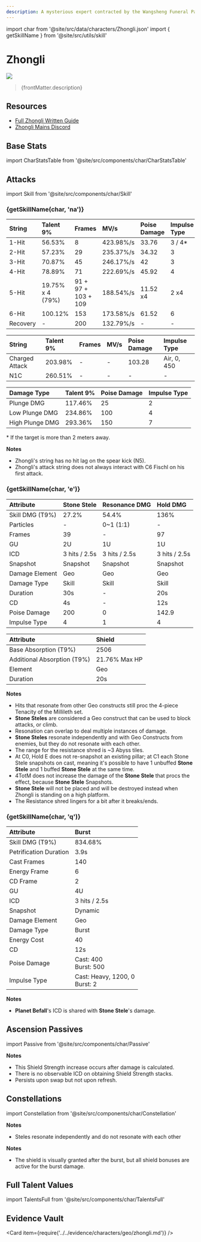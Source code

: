 ```yaml
---
description: A mysterious expert contracted by the Wangsheng Funeral Parlor. Extremely knowledgeable in all things.
---
```


import char from '@site/src/data/characters/Zhongli.json'
import { getSkillName } from '@site/src/utils/skill'

# Zhongli

![](/assets/characters/gacha/Zhongli.png)

<blockquote>{frontMatter.description}</blockquote>

## Resources

* [Full Zhongli Written Guide](https://keqingmains.com/zhong-li/)
* [Zhongli Mains Discord](https://discord.gg/3h5uepPXKr)

## Base Stats

import CharStatsTable from '@site/src/components/char/CharStatsTable'

<CharStatsTable char={char} />

## Attacks

import Skill from '@site/src/components/char/Skill'

<Tabs>
<TabItem value='na' label='Normal Attacks'>
<h3>{getSkillName(char, 'na')}</h3>
<div class='talent-columns'>
<Skill char={char} skill='na' sectionFilter='Normal Attack' />

| String | Talent 9% | Frames | MV/s | Poise Damage | Impulse Type |
| :--- | :--- | :--- | :--- | :--- | :--- |
| 1-Hit | 56.53% | 8 | 423.98%/s | 33.76 | 3 / 4\* |
| 2-Hit | 57.23% | 29 | 235.37%/s | 34.32 | 3 |
| 3-Hit | 70.87% | 45 | 246.17%/s | 42 | 3 |
| 4-Hit | 78.89% | 71 | 222.69%/s | 45.92 | 4 |
| 5-Hit | 19.75% x 4 \(79%\) | 91 + 97 + 103 + 109 | 188.54%/s | 11.52 x4 | 2 x4 |
| 6-Hit | 100.12% | 153 | 173.58%/s | 61.52 | 6 |
| Recovery | - | 200 | 132.79%/s | - | - |

</div>
<div class='talent-columns'>
<Skill char={char} skill='na' sectionFilter='Charged Attack' />

| String | Talent 9% | Frames | MV/s | Poise Damage | Impulse Type |
| :--- | :--- | :--- | :--- | :--- | :--- |
| Charged Attack | 203.98% | - | - | 103.28 | Air, 0, 450 |
| N1C | 260.51% | - | - | - | - |

</div>
<div class='talent-columns'>
<Skill char={char} skill='na' sectionFilter='Plunging Attack' />

| Damage Type | Talent 9% | Poise Damage | Impulse Type |
| :--- | :--- | :--- | :--- |
| Plunge DMG | 117.46% | 25 | 2 |
| Low Plunge DMG | 234.86% | 100 | 4 |
| High Plunge DMG | 293.36% | 150 | 7 |

</div>

\* If the target is more than 2 meters away.

**Notes**
* Zhongli's string has no hit lag on the spear kick \(N5\).
* Zhongli's attack string does not always interact with C6 Fischl on his first attack.

</TabItem>

<TabItem value='e' label='Skill'>
<h3>{getSkillName(char, 'e')}</h3>
<div class='talent-columns'>
<div>
<Skill char={char} skill='e' sectionFilter='' />
<Skill char={char} skill='e' sectionFilter='Press' />
<Skill char={char} skill='e' sectionFilter='Hold' />
</div>

| Attribute | Stone Stele | Resonance DMG | Hold DMG |
| :--- | :--- | :--- | :--- |
| Skill DMG \(T9%\) | 27.2% | 54.4% | 136% |
| Particles | - | 0~1 \(1:1\) | - |
| Frames | 39 | - | 97 |
| GU | 2U | 1U | 1U |
| ICD | 3 hits / 2.5s | 3 hits / 2.5s | 3 hits / 2.5s
| Snapshot | Snapshot | Snapshot | Snapshot |
| Damage Element | Geo | Geo | Geo |
| Damage Type | Skill | Skill | Skill |
| Duration | 30s | - | 20s |
| CD | 4s | - | 12s |
| Poise Damage | 200 | 0 | 142.9 |
| Impulse Type | 4 | 1 | 4 |

</div>
<div class='talent-columns'>
<Skill char={char} skill='e' sectionFilter='Jade Shield' />

| Attribute | Shield |
| :--- | :--- |
| Base Absorption \(T9%\)| 2506 |
| Additional Absorption \(T9%\) | 21.76% Max HP |
| Element | Geo |
| Duration | 20s |

</div>

**Notes**
* Hits that resonate from other Geo constructs still proc the 4-piece Tenacity of the Millileth set.
* **Stone Steles** are considered a Geo construct that can be used to block attacks, or climb. 
* Resonation can overlap to deal multiple instances of damage.
* **Stone Steles** resonate independently and with Geo Constructs from enemies, but they do not resonate with each other.
* The range for the resistance shred is ~3 Abyss tiles.
* At C0, Hold E does not re-snapshot an existing pillar; at C1 each Stone Stele snapshots on cast, meaning it's possible to have 1 unbuffed **Stone Stele** and 1 buffed **Stone Stele** at the same time.
* 4TotM does not increase the damage of the **Stone Stele** that procs the effect, because **Stone Stele** Snapshots. 
* **Stone Stele** will not be placed and will be destroyed instead when Zhongli is standing on a high platform.
* The Resistance shred lingers for a bit after it breaks/ends.  

</TabItem>

<TabItem value='q' label='Burst'>
<h3>{getSkillName(char, 'q')}</h3>
<div class='talent-columns'>
<Skill char={char} skill='q'/>

| Attribute | Burst  |
| :--- | :--- |
| Skill DMG \(T9%\) | 834.68% |
| Petrification Duration | 3.9s |
| Cast Frames | 140 |
| Energy Frame | 6 |
| CD Frame | 2 |
| GU | 4U |
| ICD | 3 hits / 2.5s |
| Snapshot | Dynamic |
| Damage Element | Geo |
| Damage Type | Burst |
| Energy Cost | 40 |
| CD | 12s |
| Poise Damage | Cast: 400 <br/> Burst: 500 |
| Impulse Type | Cast: Heavy, 1200, 0 <br/> Burst: 2 |

</div>

**Notes**
* **Planet Befall**'s ICD is shared with **Stone Stele**'s damage.

</TabItem>
</Tabs>

## Ascension Passives

import Passive from '@site/src/components/char/Passive'

<Tabs>
<TabItem value='passive' label='Passive'>
<Passive char={char} passive={2} />
</TabItem>

<TabItem value='a1' label='Ascension 1'>
<Passive char={char} passive={0} />

**Notes**
* This Shield Strength increase occurs after damage is calculated.
* There is no observable ICD on obtaining Shield Strength stacks.
* Persists upon swap but not upon refresh.

</TabItem>

<TabItem value="a4" label="Ascension 4">
<Passive char={char} passive={1} />
</TabItem>
</Tabs>

## Constellations

import Constellation from '@site/src/components/char/Constellation'

<Tabs>
<TabItem value='c1' label='C1'>
<Constellation char={char} constellation={1} />

**Notes**
* Steles resonate independently and do not resonate with each other

</TabItem>

<TabItem value='c2' label='C2'>
<Constellation char={char} constellation={2} />

**Notes**
* The shield is visually granted after the burst, but all shield bonuses are active for the burst damage.

</TabItem>

<TabItem value='c3' label='C3'>
<Constellation char={char} constellation={3} />
</TabItem>

<TabItem value='c4' label='C4'>
<Constellation char={char} constellation={4} />
</TabItem>

<TabItem value='c5' label='C5'>
<Constellation char={char} constellation={5} />
</TabItem>

<TabItem value='c6' label='C6'>
<Constellation char={char} constellation={6} />
</TabItem>
</Tabs>

## Full Talent Values

import TalentsFull from '@site/src/components/char/TalentsFull'

<TalentsFull char={char}/>

## Evidence Vault

<Card item={require('../../evidence/characters/geo/zhongli.md')} />

